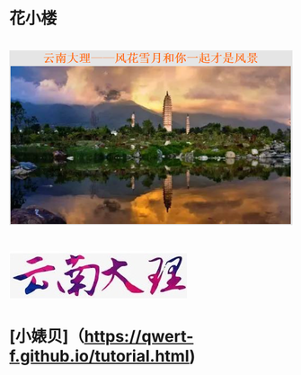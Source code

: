 # 花小楼

# ![This is picture](first.png)
# ![It is picture](two.jpg)

# [小婊贝]（https://qwert-f.github.io/tutorial.html)
